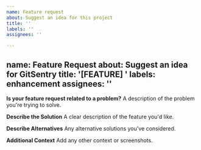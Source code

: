 ```yaml
---
name: Feature request
about: Suggest an idea for this project
title: ''
labels: ''
assignees: ''

---
```


name: Feature Request
about: Suggest an idea for GitSentry
title: '[FEATURE] '
labels: enhancement
assignees: ''
---

**Is your feature request related to a problem?**
A description of the problem you're trying to solve.

**Describe the Solution**
A clear description of the feature you'd like.

**Describe Alternatives**
Any alternative solutions you've considered.

**Additional Context**
Add any other context or screenshots.
